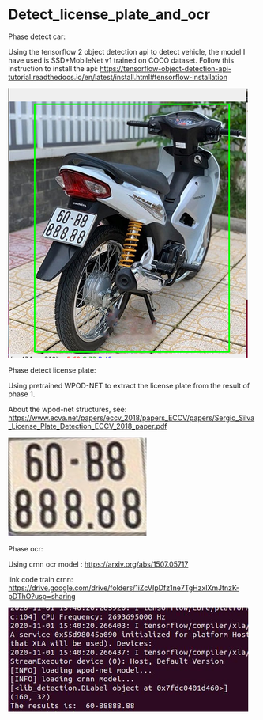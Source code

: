 # Detect_license_plate_and_ocr

Phase detect car:

Using the tensorflow 2 object detection api to detect vehicle, the model I have used is SSD+MobileNet v1 trained on COCO dataset. Follow this instruction to install the api: https://tensorflow-object-detection-api-tutorial.readthedocs.io/en/latest/install.html#tensorflow-installation

![alt text](https://github.com/chauthehan/Detect_license_plate_and_ocr/blob/master/demo_images/detect.png)

Phase detect license plate:

Using pretrained WPOD-NET to extract the license plate from the result of phase 1.

About the wpod-net structures, see: 
https://www.ecva.net/papers/eccv_2018/papers_ECCV/papers/Sergio_Silva_License_Plate_Detection_ECCV_2018_paper.pdf

![alt text](https://github.com/chauthehan/Detect_license_plate_and_ocr/blob/master/demo_images/lp.jpg)

Phase ocr:

Using crnn ocr model : https://arxiv.org/abs/1507.05717

link code train crnn: https://drive.google.com/drive/folders/1iZcVIpDfz1ne7TgHzxlXmJtnzK-pDThO?usp=sharing


![alt text](https://github.com/chauthehan/Detect_license_plate_and_ocr/blob/master/demo_images/ocr.jpg)


